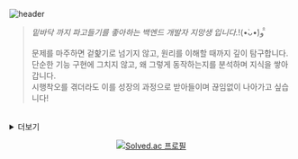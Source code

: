 <div>
  
![header](https://capsule-render.vercel.app/api?type=Waving&text=Heetae's+GitHub&height=180&fontAlignY=40&color=timeGradient&fontColor=ffffff&fontSize=60)
<br />
>*밑바닥 까지 파고들기를 좋아하는 백엔드 개발자 지망생 입니다.*!(•̀ᴗ•́)و ̑̑<br>
> <br>
>문제를 마주하면 겉핥기로 넘기지 않고, 원리를 이해할 때까지 깊이 탐구합니다.<br>
>단순한 기능 구현에 그치지 않고, 왜 그렇게 동작하는지를 분석하며 지식을 쌓아갑니다.<br>
>시행착오를 겪더라도 이를 성장의 과정으로 받아들이며 끊임없이 나아가고 싶습니다!
<br>
<details>
<summary>더보기</summary>
  
## 💼 Experience
2024/03 ~ 2025/02 다솜 - 동양미래대학교 컴퓨터공학부 전공동아리 (부회장)<br />
2024/06 ~ 2024/08 동양미래대 공학기술교육혁신센터 몰입식 캠프(캡스톤 디자인) 수료<br />
2024/09 ~ 2024/12 구름톤 유니브 동양미래대 수료<br />
## :trophy: Competition
2023/12 ~ 2023/12 동양미래대 AI신산업사업단 API BOOTCAMP 기획 해커톤 **우수상** 🥉 <br>
2024/04 ~ 2024/10 동양미래EXPO - 자동 얼굴방향 전동휠체어 시스템 [휙](https://github.com/HuitaePark/Whick_BackEnd)  **장려상** 🏅 <br />
2024/05 ~ 2024/11 교내 경진대회 - 여행 코스 추천 사이트 [여가](https://github.com/HuitaePark/YeoGa_BackEnd) **최우수상** :1st_place_medal:
## :runner: SoloProject
2024/11 ~ 2024/12 게시판 만들기 프로젝트 [뒷배](https://github.com/HuitaePark/Backer-blog)
<br />
<br />
</details>
<div align=center>

  [![Solved.ac
프로필](http://mazassumnida.wtf/api/v2/generate_badge?boj=heetea3174)](https://solved.ac/heetea3174)




<!--
**HuitaePark/HuitaePark** is a ✨ _special_ ✨ repository because its `README.md` (this file) appears on your GitHub profile.
//
Here are some ideas to get you started:

- 🔭 I’m currently working on ...
- 🌱 I’m currently learning ...
- 👯 I’m looking to collaborate on ...
- 🤔 I’m looking for help with ...
- 💬 Ask me about ...
- 📫 How to reach me: ...
- 😄 Pronouns: ...
- ⚡ Fun fact: ...
-->

